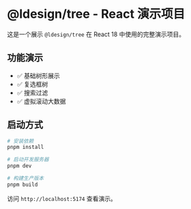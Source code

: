 # @ldesign/tree - React 演示项目

这是一个展示 `@ldesign/tree` 在 React 18 中使用的完整演示项目。

## 功能演示

- ✅ 基础树形展示
- ✅ 复选框树
- ✅ 搜索过滤
- ✅ 虚拟滚动大数据

## 启动方式

```bash
# 安装依赖
pnpm install

# 启动开发服务器
pnpm dev

# 构建生产版本
pnpm build
```

访问 `http://localhost:5174` 查看演示。

